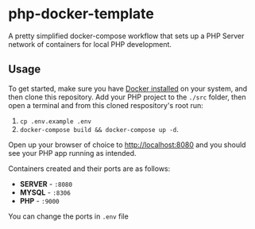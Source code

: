 # php-docker-template
A pretty simplified docker-compose workflow that sets up a PHP Server network of containers for local PHP development.

## Usage
To get started, make sure you have [Docker installed](https://docs.docker.com/docker-for-mac/install/) on your system, and then clone this repository. Add your PHP project to the `./src` folder, then open a terminal and from this cloned respository's root run:
1. `cp .env.example .env`
2. `docker-compose build && docker-compose up -d`. 

Open up your browser of choice to [http://localhost:8080](http://localhost:8080) and you should see your PHP app running as intended. 

Containers created and their ports are as follows:
- **SERVER** - `:8080`
- **MYSQL** - `:8306`
- **PHP** - `:9000`

You can change the ports in `.env` file